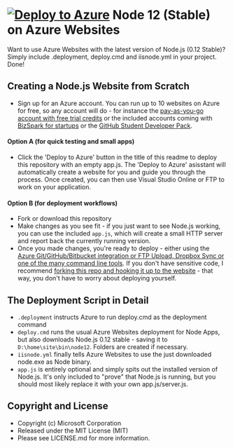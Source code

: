 # [![Deploy to Azure](http://azuredeploy.net/deploybutton.png)](https://azuredeploy.net/) Node 12 (Stable) on Azure Websites
Want to use Azure Websites with the latest version of Node.js (0.12 Stable)? Simply include .deployment, deploy.cmd and iisnode.yml in your project. Done!

## Creating a Node.js Website from Scratch
- Sign up for an Azure account. You can run up to 10 websites on Azure for free, so any account will do - for instance the [pay-as-you-go account with free trial credits](http://azure.microsoft.com/en-us/pricing/free-trial/) or the included accounts coming with [BizSpark for startups](http://www.bizspark.com) or the [GitHub Student Developer Pack](https://education.github.com/pack).

#### Option A (for quick testing and small apps)
- Click the 'Deploy to Azure' button in the title of this readme to deploy this repository with an empty app.js. The 'Deploy to Azure' asisstant will automatically create a website for you and guide you through the process. Once created, you can then use Visual Studio Online or FTP to work on your application.

#### Option B (for deployment workflows)
- Fork or download this repository
- Make changes as you see fit - if you just want to see Node.js working, you can use the included `app.js`, which will create a small HTTP server and report back the currently running version.
- Once you made changes, you're ready to deploy - either using the [Azure Git/GitHub/Bitbucket integration or FTP Upload, Dropbox Sync or one of the many command line tools](http://azure.microsoft.com/en-gb/documentation/articles/web-sites-deploy/). If you don't have sensitive code, I recommend [forking this repo and hooking it up to the website](http://azure.microsoft.com/en-gb/documentation/articles/web-sites-publish-source-control/#Step7) - that way, you don't have to worry about deploying yourself. 

## The Deployment Script in Detail
- `.deployment` instructs Azure to run deploy.cmd as the deployment command
- `deploy.cmd` runs the usual Azure Websites deployment for Node Apps, but also downloads Node.js 0.12 stable - saving it to `D:\home\site\bin\node12`. Folders are created if necessary.
- `iisnode.yml` finally tells Azure Websites to use the just downloaded node.exe as Node binary.
- `app.js` is entirely optional and simply spits out the installed version of Node.js. It's only included to "prove" that Node.js is running, but you should most likely replace it with your own app.js/server.js.

## Copyright and License
- Copyright (c) Microsoft Corporation
- Released under the MIT License (MIT)
- Please see LICENSE.md for more information.
